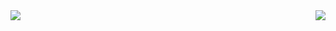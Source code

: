 <span>
  <img align="left" src="https://github-readme-stats.vercel.app/api?username=Boshen&count_private=true&show_icons=true" />
</span>
<span>
  <img align="right" src="https://github-readme-stats.vercel.app/api/top-langs/?username=Boshen&layout=compact&langs_count=10" />
</span>
